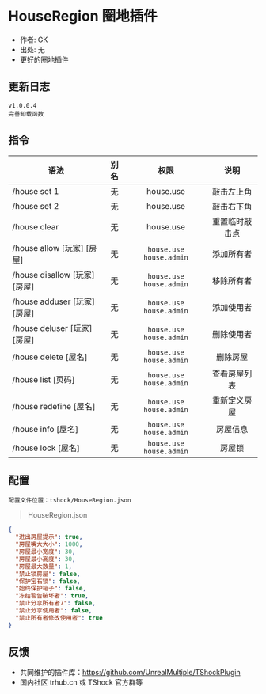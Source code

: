 # HouseRegion 圈地插件

- 作者: GK
- 出处: 无
- 更好的圈地插件

## 更新日志

```
v1.0.0.4
完善卸载函数
```

## 指令

| 语法                          | 别名 |           权限            |      说明      |
| ----------------------------- | :--: | :-----------------------: | :------------: |
| /house set 1                  |  无  |         house.use         |   敲击左上角   |
| /house set 2                  |  无  |         house.use         |   敲击右下角   |
| /house clear                  |  无  |         house.use         | 重置临时敲击点 |
| /house allow [玩家] [房屋]    |  无  | `house.use` `house.admin` |   添加所有者   |
| /house disallow [玩家] [房屋] |  无  | `house.use` `house.admin` |   移除所有者   |
| /house adduser [玩家] [房屋]  |  无  | `house.use` `house.admin` |   添加使用者   |
| /house deluser [玩家] [房屋]  |  无  | `house.use` `house.admin` |   删除使用者   |
| /house delete [屋名]          |  无  | `house.use` `house.admin` |    删除房屋    |
| /house list [页码]            |  无  | `house.use` `house.admin` |  查看房屋列表  |
| /house redefine [屋名]        |  无  | `house.use` `house.admin` |  重新定义房屋  |
| /house info [屋名]            |  无  | `house.use` `house.admin` |    房屋信息    |
| /house lock [屋名]            |  无  | `house.use` `house.admin` |     房屋锁     |

## 配置
	配置文件位置：tshock/HouseRegion.json
> HouseRegion.json

```json
{
  "进出房屋提示": true,
  "房屋嘴大大小": 1000,
  "房屋最小宽度": 30,
  "房屋最小高度": 30,
  "房屋最大数量": 1,
  "禁止锁房屋": false,
  "保护宝石锁": false,
  "始终保护箱子": false,
  "冻结警告破坏者": true,
  "禁止分享所有者7": false,
  "禁止分享使用者": false,
  "禁止所有者修改使用者": true
}
```

## 反馈

- 共同维护的插件库：https://github.com/UnrealMultiple/TShockPlugin
- 国内社区 trhub.cn 或 TShock 官方群等
